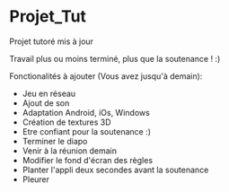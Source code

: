 # Projet_Tut

Projet tutoré mis à jour

Travail plus ou moins terminé, plus que la soutenance ! :)

Fonctionalités à ajouter (Vous avez jusqu'à demain):
- Jeu en réseau
- Ajout de son
- Adaptation Android, iOs, Windows
- Création de textures 3D
- Etre confiant pour la soutenance :)
- Terminer le diapo
- Venir à la réunion demain
- Modifier le fond d'écran des règles
- Planter l'appli deux secondes avant la soutenance
- Pleurer
